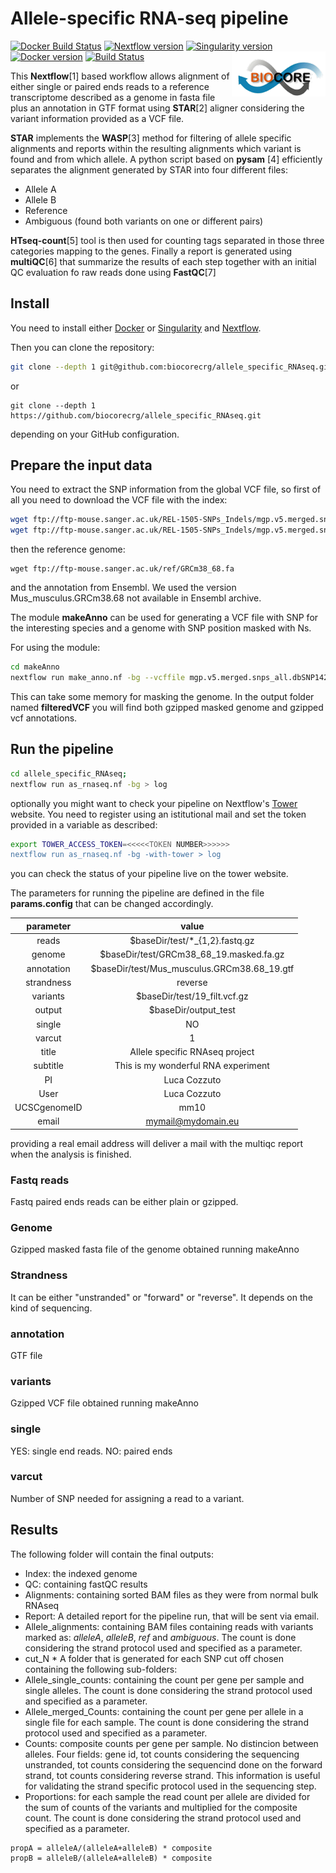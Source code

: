 # Allele-specific RNA-seq pipeline
[![Docker Build Status](https://img.shields.io/docker/automated/biocorecrg/asrnaseq.svg)](https://cloud.docker.com/u/biocorecrg/repository/docker/biocorecrg/asrnaseq/builds)
[![Nextflow version](https://img.shields.io/badge/Nextflow-20.01.0-brightgreen)](https://www.nextflow.io/)
[![Singularity version](https://img.shields.io/badge/Singularity-v3.2.1-green.svg)](https://www.sylabs.io/)
[![Docker version](https://img.shields.io/badge/Docker-v19.03-blue)](https://www.docker.com/)
[![Build Status](https://app.travis-ci.com/biocorecrg/allele_specific_RNAseq.svg?branch=master)](https://app.travis-ci.com/biocorecrg/allele_specific_RNAseq)
<img align="right" href="https://biocore.crg.eu/" src="https://raw.githubusercontent.com/CRG-CNAG/BioCoreMiscOpen/master/logo/biocore-logo_small.png" />

This **Nextflow**[1] based workflow allows alignment of either single or paired ends reads to a reference transcriptome described as a genome in fasta file plus an annotation in GTF format using **STAR**[2] aligner considering the variant information provided as a VCF file.

**STAR** implements the **WASP**[3] method for filtering of allele specific alignments and reports within the resulting alignments which variant is found and from which allele.
A python script based on **pysam** [4] efficiently separates the alignment generated by STAR into four different files:
- Allele A
- Allele B
- Reference
- Ambiguous (found both variants on one or different pairs)

**HTseq-count**[5] tool is then used for counting tags separated in those three categories mapping to the genes.
Finally a report is generated using **multiQC**[6] that summarize the results of each step together with an initial QC evaluation fo raw reads done using **FastQC**[7]

## Install
You need to install either [Docker](https://docs.docker.com/install/) or [Singularity](https://sylabs.io/guides/3.1/user-guide/installation.html) and [Nextflow](https://www.nextflow.io/docs/latest/getstarted.html). 


Then you can clone the repository:

```bash
git clone --depth 1 git@github.com:biocorecrg/allele_specific_RNAseq.git
```

or

```
git clone --depth 1 https://github.com/biocorecrg/allele_specific_RNAseq.git 
```

depending on your GitHub configuration.


## Prepare the input data
You need to extract the SNP information from the global VCF file, so first of all you need to download the VCF file with the index:

```bash
wget ftp://ftp-mouse.sanger.ac.uk/REL-1505-SNPs_Indels/mgp.v5.merged.snps_all.dbSNP142.vcf.gz
wget ftp://ftp-mouse.sanger.ac.uk/REL-1505-SNPs_Indels/mgp.v5.merged.snps_all.dbSNP142.vcf.gz.tbi
```

then the reference genome:
```
wget ftp://ftp-mouse.sanger.ac.uk/ref/GRCm38_68.fa
```

and the annotation from Ensembl. We used the version Mus_musculus.GRCm38.68 not available in Ensembl archive. 

The module **makeAnno** can be used for generating a VCF file with SNP for the interesting species and a genome with SNP position masked with Ns.

For using the module:

```bash
cd makeAnno
nextflow run make_anno.nf -bg --vcffile mgp.v5.merged.snps_all.dbSNP142.vcf.gz --speciesA CAST_EiJ --speciesB 129S1_SvImJ --genome GRCm38_68.fa --outvcf CAST_EiJ-129S1_SvImJ.vcf > log
```

This can take some memory for masking the genome. In the output folder named **filteredVCF** you will find both gzipped masked genome and gzipped vcf annotations. 

## Run the pipeline
```bash
cd allele_specific_RNAseq; 
nextflow run as_rnaseq.nf -bg > log
```

optionally you might want to check your pipeline on Nextflow's [Tower](https://tower.nf/) website. You need to register using an istitutional mail and set the token provided in a variable as described:

```bash
export TOWER_ACCESS_TOKEN=<<<<<TOKEN NUMBER>>>>>>
nextflow run as_rnaseq.nf -bg -with-tower > log 
```

you can check the status of your pipeline live on the tower website.

The parameters for running the pipeline are defined in the file **params.config** that can be changed accordingly.

|parameter|value|
|:---:|:---:|
|reads |$baseDir/test/*_{1,2}.fastq.gz|
|genome |$baseDir/test/GRCm38_68_19.masked.fa.gz|
|annotation |$baseDir/test/Mus_musculus.GRCm38.68_19.gtf|
|strandness |reverse|
|variants |$baseDir/test/19_filt.vcf.gz| 
|output |$baseDir/output_test|
|single |NO|
|varcut |1 |
|title |Allele specific RNAseq project|
|subtitle |This is my wonderful RNA experiment|
|PI |Luca Cozzuto|
|User |Luca Cozzuto|
|UCSCgenomeID |mm10|
|email |mymail@mydomain.eu|

providing a real email address will deliver a mail with the multiqc report when the analysis is finished.


### Fastq reads
Fastq paired ends reads can be either plain or gzipped. 
### Genome
Gzipped masked fasta file of the genome obtained running makeAnno
### Strandness
It can be either "unstranded" or "forward" or "reverse". It depends on the kind of sequencing.
### annotation
GTF file
### variants
Gzipped VCF file obtained running makeAnno
### single
YES: single end reads. NO: paired ends
### varcut
Number of SNP needed for assigning a read to a variant. 



## Results
The following folder will contain the final outputs:
* Index: the indexed genome
* QC: containing fastQC results
* Alignments: containing sorted BAM files as they were from normal bulk RNAseq
* Report: A detailed report for the pipeline run, that will be sent via email.
* Allele_alignments: containing BAM files containing reads with variants marked as: *alleleA*, *alleleB*, *ref* and *ambiguous*. The count is done considering the strand protocol used and specified as a parameter.
* cut_N *  A folder that is generated for each SNP cut off chosen containing the following sub-folders:
 * Allele_single_counts: containing the count per gene per sample and single alleles. The count is done considering the strand protocol used and specified as a parameter.
 * Allele_merged_Counts:  containing the count per gene per allele in a single file for each sample. The count is done considering the strand protocol used and specified as a parameter.
 * Counts: composite counts per gene per sample. No distincion between alleles. Four fields: gene id, tot counts considering the sequencing unstranded, tot counts considering the sequencind done on the forward strand, tot counts considering reverse strand. This information is useful for validating the strand specific protocol used in the sequencing step.
 * Proportions: for each sample the read count per allele are divided for the sum of counts of the variants and multiplied for the composite count. The count is done considering the strand protocol used and specified as a parameter.

```
propA = alleleA/(alleleA+alleleB) * composite 
propB = alleleB/(alleleA+alleleB) * composite 
```



